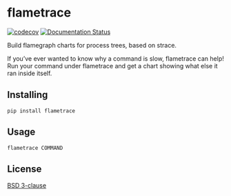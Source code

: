 # flametrace

[![codecov](https://codecov.io/gh/leifwalsh/flametrace/branch/main/graph/badge.svg?token=TDFS4CVZCQ)](https://codecov.io/gh/leifwalsh/flametrace)
[![Documentation Status](https://readthedocs.org/projects/flametrace/badge/?version=latest)](https://flametrace.readthedocs.io/en/latest/?badge=latest)

Build flamegraph charts for process trees, based on strace.

If you’ve ever wanted to know why a command is slow, flametrace can help! Run
your command under flametrace and get a chart showing what else it ran inside
itself.

## Installing

```
pip install flametrace
```

## Usage

```
flametrace COMMAND
```

## License

[BSD 3-clause](./LICENSE)
